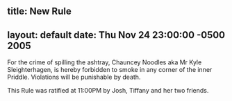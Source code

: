 title: New Rule
---
layout: default
date: Thu Nov 24 23:00:00 -0500 2005
---

For the crime of spilling the ashtray, Chauncey Noodles aka Mr Kyle
Sleighterhagen, is hereby forbidden to smoke in any corner of the inner
Priddle.  Violations will be punishable by death.

This Rule was ratified at 11:00PM by Josh, Tiffany and her two friends.
